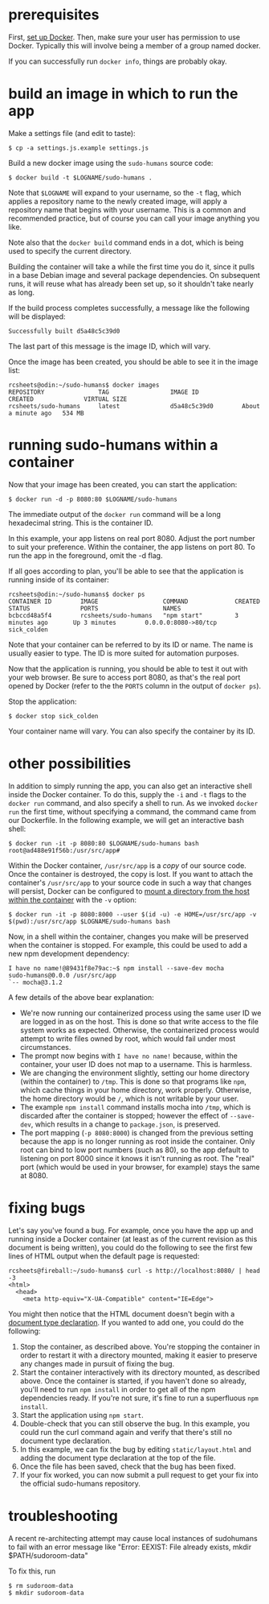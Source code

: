# prerequisites
First, [set up Docker](https://docs.docker.com/engine/installation/). Then,
make sure your user has permission to use Docker.
Typically this will involve being a member of a group named docker.

If you can successfully run `docker info`, things are probably okay.

# build an image in which to run the app

Make a settings file (and edit to taste):

```
$ cp -a settings.js.example settings.js
```

Build a new docker image using the `sudo-humans` source code:

```
$ docker build -t $LOGNAME/sudo-humans .
```

Note that `$LOGNAME` will expand to your username, so the `-t` flag, which
applies a repository name to the newly created image, will apply a repository
name that begins with your username. This is a common and recommended practice,
but of course you can call your image anything you like.

Note also that the `docker build` command ends in a dot, which is being used
to specify the current directory.

Building the container will take a while the first time you do it, since it
pulls in a base Debian image and several package dependencies. On subsequent
runs, it will reuse what has already been set up, so it shouldn't take nearly
as long.

If the build process completes successfully, a message like the following will
be displayed:

```
Successfully built d5a48c5c39d0
```

The last part of this message is the image ID, which will vary.

Once the image has been created, you should be able to see it in the image
list:

```
rcsheets@odin:~/sudo-humans$ docker images
REPOSITORY               TAG                 IMAGE ID            CREATED              VIRTUAL SIZE
rcsheets/sudo-humans     latest              d5a48c5c39d0        About a minute ago   534 MB
```

# running sudo-humans within a container

Now that your image has been created, you can start the application:

```
$ docker run -d -p 8080:80 $LOGNAME/sudo-humans
```

The immediate output of the `docker run` command will be a long hexadecimal
string. This is the container ID.

In this example, your app listens on real port 8080. Adjust the port number
to suit your preference. Within the container, the app listens on port 80.
To run the app in the foreground, omit the -d flag.

If all goes according to plan, you'll be able to see that the application
is running inside of its container:

```
rcsheets@odin:~/sudo-humans$ docker ps
CONTAINER ID        IMAGE                  COMMAND             CREATED             STATUS              PORTS                  NAMES
bcbccd48a5f4        rcsheets/sudo-humans   "npm start"         3 minutes ago       Up 3 minutes        0.0.0.0:8080->80/tcp   sick_colden
```

Note that your container can be referred to by its ID or name. The name is
usually easier to type. The ID is more suited for automation purposes.

Now that the application is running, you should be able to test it out with
your web browser. Be sure to access port 8080, as that's the real port opened
by Docker (refer to the the `PORTS` column in the output of `docker ps`).

Stop the application:

```
$ docker stop sick_colden
```

Your container name will vary. You can also specify the container by its ID.

# other possibilities

In addition to simply running the app, you can also get an interactive shell
inside the Docker container. To do this, supply the `-i` and `-t` flags to
the `docker run` command, and also specify a shell to run. As we invoked
`docker run` the first time, without specifying a command, the command
came from our Dockerfile. In the following example, we will get an interactive
bash shell:

```
$ docker run -it -p 8080:80 $LOGNAME/sudo-humans bash
root@ad488e91f56b:/usr/src/app#
```

Within the Docker container, `/usr/src/app` is a *copy* of our source code.
Once the container is destroyed, the copy is lost. If you want to attach the
container's `/usr/src/app` to your source code in such a way that changes will
persist, Docker can be configured to [mount a directory from the host within
the container][1] with the `-v` option:

[1]: https://docs.docker.com/engine/tutorials/dockervolumes/#/mount-a-host-directory-as-a-data-volume

```
$ docker run -it -p 8080:8000 --user $(id -u) -e HOME=/usr/src/app -v $(pwd):/usr/src/app $LOGNAME/sudo-humans bash
```

Now, in a shell within the container, changes you make will be preserved when
the container is stopped. For example, this could be used to add a new npm
development dependency:

```
I have no name!@89431f8e79ac:~$ npm install --save-dev mocha
sudo-humans@0.0.0 /usr/src/app
`-- mocha@3.1.2
```

A few details of the above bear explanation:
- We're now running our containerized process using the same user ID we are
  logged in as on the host. This is done so that write access to the file
  system works as expected. Otherwise, the containerized process would attempt
  to write files owned by root, which would fail under most circumstances.
- The prompt now begins with `I have no name!` because, within the container,
  your user ID does not map to a username. This is harmless.
- We are changing the environment slightly, setting our home directory
  (within the container) to `/tmp`. This is done so that programs like `npm`,
  which cache things in your home directory, work properly. Otherwise, the
  home directory would be `/`, which is not writable by your user.
- The example `npm install` command installs mocha into `/tmp`, which is
  discarded after the container is stopped; however the effect of `--save-dev`,
  which results in a change to `package.json`, is preserved.
- The port mapping (`-p 8080:8000`) is changed from the previous setting
  because the app is no longer running as root inside the container. Only root
  can bind to low port numbers (such as 80), so the app default to listening on
  port 8000 since it knows it isn't running as root. The "real" port (which
  would be used in your browser, for example) stays the same at 8080.

# fixing bugs

Let's say you've found a bug. For example, once you have the app up and running
inside a Docker container (at least as of the current revision as this document
is being written), you could do the following to see the first few lines of
HTML output when the default page is requested:

```
rcsheets@fireball:~/sudo-humans$ curl -s http://localhost:8080/ | head -3
<html>
  <head>
    <meta http-equiv="X-UA-Compatible" content="IE=Edge">
```

You might then notice that the HTML document doesn't begin with a [document
type declaration](https://en.wikipedia.org/wiki/Document_type_declaration).
If you wanted to add one, you could do the following:

1. Stop the container, as described above. You're stopping the container in
   order to restart it with a directory mounted, making it easier to preserve
   any changes made in pursuit of fixing the bug.
2. Start the container interactively with its directory mounted, as described
   above. Once the container is started, if you haven't done so already, you'll
   need to run `npm install` in order to get all of the npm dependencies ready.
   If you're not sure, it's fine to run a superfluous `npm install`.
3. Start the application using `npm start`.
4. Double-check that you can still observe the bug. In this example, you could
   run the curl command again and verify that there's still no document type
   declaration.
5. In this example, we can fix the bug by editing `static/layout.html` and
   adding the document type declaration at the top of the file.
6. Once the file has been saved, check that the bug has been fixed.
7. If your fix worked, you can now submit a pull request to get your fix into
   the official sudo-humans repository.

# troubleshooting

A recent re-architecting attempt may cause local instances of sudohumans to fail with an error message like "Error: EEXIST: File already exists, mkdir $PATH/sudoroom-data"

To fix this, run

```
$ rm sudoroom-data
$ mkdir sudoroom-data
```

